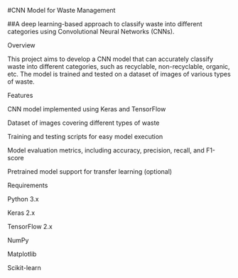 #CNN Model for Waste Management

##A deep learning-based approach to classify waste into different categories using Convolutional Neural Networks (CNNs).

Overview

This project aims to develop a CNN model that can accurately classify waste into different categories, such as recyclable, non-recyclable, organic, etc. The model is trained and tested on a dataset of images of various types of waste.

Features

CNN model implemented using Keras and TensorFlow

Dataset of images covering different types of waste

Training and testing scripts for easy model execution

Model evaluation metrics, including accuracy, precision, recall, and F1-score

Pretrained model support for transfer learning (optional)

Requirements

Python 3.x

Keras 2.x

TensorFlow 2.x

NumPy

Matplotlib

Scikit-learn

